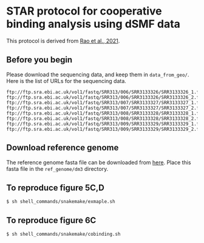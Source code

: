# STAR protocol for cooperative binding analysis using dSMF data

This protocol is derived from [Rao et al., 2021](https://pubmed.ncbi.nlm.nih.gov/33705711/).  

## Before you begin

Please download the sequencing data, and keep them in `data_from_geo/`. Here is the list of URLs for the sequencing data. 
```
ftp://ftp.sra.ebi.ac.uk/vol1/fastq/SRR313/006/SRR3133326/SRR3133326_1.fastq.gz
ftp://ftp.sra.ebi.ac.uk/vol1/fastq/SRR313/006/SRR3133326/SRR3133326_2.fastq.gz
ftp://ftp.sra.ebi.ac.uk/vol1/fastq/SRR313/007/SRR3133327/SRR3133327_1.fastq.gz
ftp://ftp.sra.ebi.ac.uk/vol1/fastq/SRR313/007/SRR3133327/SRR3133327_2.fastq.gz
ftp://ftp.sra.ebi.ac.uk/vol1/fastq/SRR313/008/SRR3133328/SRR3133328_1.fastq.gz
ftp://ftp.sra.ebi.ac.uk/vol1/fastq/SRR313/008/SRR3133328/SRR3133328_2.fastq.gz
ftp://ftp.sra.ebi.ac.uk/vol1/fastq/SRR313/009/SRR3133329/SRR3133329_1.fastq.gz
ftp://ftp.sra.ebi.ac.uk/vol1/fastq/SRR313/009/SRR3133329/SRR3133329_2.fastq.gz
```

## Download reference genome
The reference genome fasta file can be downloaded from [here](https://hgdownload.cse.ucsc.edu/goldenPath/dm3/bigZips/dm3.fa.gz). Place this fasta file in the `ref_genome/dm3` directory.

## To reproduce figure 5C,D


```
$ sh shell_commands/snakemake/exmaple.sh  
```

## To reproduce figure 6C
```
$ sh shell_commands/snakemake/cobinding.sh 
```

